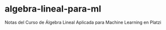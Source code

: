 # algebra-lineal-para-ml
Notas del Curso de Álgebra Lineal Aplicada para Machine Learning en Platzi
